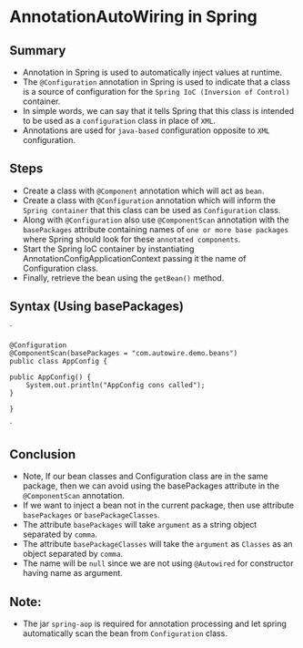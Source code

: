 # AnnotationAutoWiring in Spring

## Summary
- Annotation in Spring is used to automatically inject values at runtime.
- The `@Configuration` annotation in Spring is used to indicate that a class is a source of configuration for the `Spring IoC (Inversion of Control)` container.
- In simple words, we can say that it tells Spring that this class is intended to be used as a `configuration` class in place of `XML`.
- Annotations are used for `java-based` configuration opposite to `XML` configuration.

## Steps
- Create a class with `@Component` annotation which will act as `bean`.
- Create a class with `@Configuration` annotation which will inform the `Spring container` that this class can be used as `Configuration` class.
- Along with `@Configuration` also use `@ComponentScan` annotation with the `basePackages` attribute containing names of `one or more base packages` where Spring should look for these `annotated components`.
- Start the Spring IoC container by instantiating AnnotationConfigApplicationContext passing it the name of Configuration class.
- Finally, retrieve the bean using the `getBean()` method.

## Syntax (Using basePackages)

`

    @Configuration
    @ComponentScan(basePackages = "com.autowire.demo.beans")
    public class AppConfig {

    public AppConfig() {
        System.out.println("AppConfig cons called");
    }

    }
`

## Conclusion
- Note, If our bean classes and Configuration class are in the same package, then we can avoid using the basePackages attribute in the `@ComponentScan` annotation.
- If we want to inject a bean not in the current package, then use attribute `basePackages` or `basePackageClasses`.
- The attribute `basePackages` will take `argument` as a string object separated by `comma`.
- The attribute `basePackageClasses` will take the `argument` as `Classes` as an object separated by `comma`.
- The name will be `null` since we are not using `@Autowired` for constructor having name as argument.

## Note:
- The jar `spring-aop` is required for annotation processing and let spring automatically scan the bean from `Configuration` class.